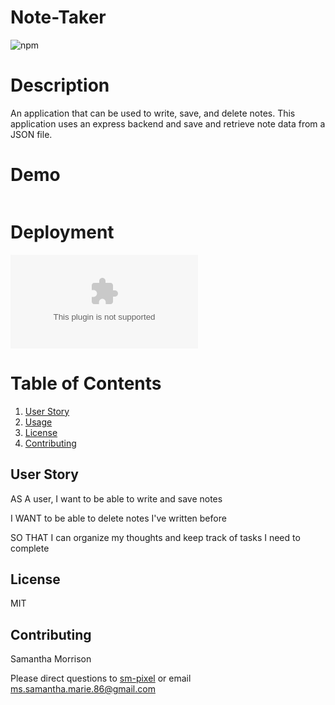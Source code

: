 # Note-Taker
![npm](https://img.shields.io/npm/v/inquirer?style=flat-square)
# Description 
An application that can be used to write, save, and delete notes. This application uses an express backend and save and retrieve note data from a JSON file.

# Demo
![]()

# Deployment
![Note-Taker Heroku App](placeholder.com)

# Table of Contents

1. [User Story](#UserStory)
2. [Usage](#Usage)
3. [License](#License)
4. [Contributing](#Contributing)


## User Story

AS A user, I want to be able to write and save notes

I WANT to be able to delete notes I've written before

SO THAT I can organize my thoughts and keep track of tasks I need to complete

## License
MIT

## Contributing
Samantha Morrison

Please direct questions to [sm-pixel](github.com/sm-pixel) or email [ms.samantha.marie.86@gmail.com](mailto:ms.samantha.marie.86@gmail.com)
  